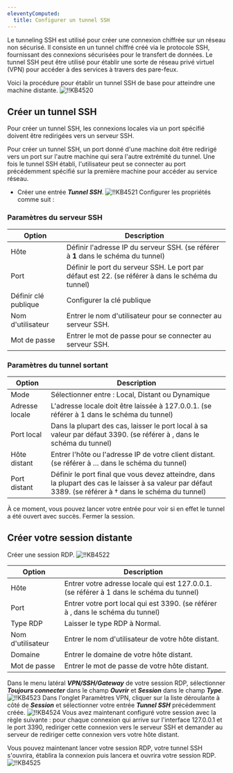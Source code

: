 ```yaml
---
eleventyComputed:
  title: Configurer un tunnel SSH
---
```

Le tunneling SSH est utilisé pour créer une connexion chiffrée sur un réseau non sécurisé. Il consiste en un tunnel chiffré créé via le protocole SSH, fournissant des connexions sécurisées pour le transfert de données. Le tunnel SSH peut être utilisé pour établir une sorte de réseau privé virtuel (VPN) pour accéder à des services à travers des pare-feux.

Voici la procédure pour établir un tunnel SSH de base pour atteindre une machine distante.
![!!KB4520](https://cdnweb.devolutions.net/docs/docs_en_kb_KB4520.png)

## Créer un tunnel SSH
Pour créer un tunnel SSH, les connexions locales via un port spécifié doivent être redirigées vers un serveur SSH.

Pour créer un tunnel SSH, un port donné d'une machine doit être redirigé vers un port sur l'autre machine qui sera l'autre extrémité du tunnel. Une fois le tunnel SSH établi, l'utilisateur peut se connecter au port précédemment spécifié sur la première machine pour accéder au service réseau.
* Créer une entrée ***Tunnel SSH***.
![!!KB4521](https://cdnweb.devolutions.net/docs/docs_en_kb_KB4521.png)
Configurer les propriétés comme suit :

### Paramètres du serveur SSH
| Option         | Description                                                                                     |
|----------------|-------------------------------------------------------------------------------------------------|
| Hôte           | Définir l'adresse IP du serveur SSH. (se référer à **1** dans le schéma du tunnel)              |
| Port           | Définir le port du serveur SSH. Le port par défaut est 22. (se référer à dans le schéma du tunnel) |
| Définir clé publique | Configurer la clé publique                                                                      |
| Nom d'utilisateur       | Entrer le nom d'utilisateur pour se connecter au serveur SSH.                                   |
| Mot de passe       | Entrer le mot de passe pour se connecter au serveur SSH.                                        |

### Paramètres du tunnel sortant
| Option        | Description                                                                                             |
|---------------|---------------------------------------------------------------------------------------------------------|
| Mode          | Sélectionner entre : Local, Distant ou Dynamique                                                       |
| Adresse locale | L'adresse locale doit être laissée à 127.0.0.1. (se référer à 1 dans le schéma du tunnel)               |
| Port local    | Dans la plupart des cas, laisser le port local à sa valeur par défaut 3390. (se référer à ‚ dans le schéma du tunnel) |
| Hôte distant   | Entrer l'hôte ou l'adresse IP de votre client distant. (se référer à … dans le schéma du tunnel)        |
| Port distant   | Définir le port final que vous devez atteindre, dans la plupart des cas le laisser à sa valeur par défaut 3389. (se référer à † dans le schéma du tunnel) |

À ce moment, vous pouvez lancer votre entrée pour voir si en effet le tunnel a été ouvert avec succès. Fermer la session.

## Créer votre session distante
Créer une session RDP.
![!!KB4522](https://cdnweb.devolutions.net/docs/docs_en_kb_KB4522.png)

| Option   | Description                                                                            |
|----------|----------------------------------------------------------------------------------------|
| Hôte     | Entrer votre adresse locale qui est 127.0.0.1. (se référer à 1 dans le schéma du tunnel) |
| Port     | Entrer votre port local qui est 3390. (se référer à ‚ dans le schéma du tunnel)         |
| Type RDP | Laisser le type RDP à Normal.                                                          |
| Nom d'utilisateur | Entrer le nom d'utilisateur de votre hôte distant.                                      |
| Domaine   | Entrer le domaine de votre hôte distant.                                               |
| Mot de passe | Entrer le mot de passe de votre hôte distant.                                          |

Dans le menu latéral ***VPN/SSH/Gateway*** de votre session RDP, sélectionner ***Toujours connecter*** dans le champ ***Ouvrir*** et ***Session*** dans le champ ***Type***.
![!!KB4523](https://cdnweb.devolutions.net/docs/docs_en_kb_KB4523.png)
Dans l'onglet Paramètres VPN, cliquer sur la liste déroulante à côté de ***Session*** et sélectionner votre entrée ***Tunnel SSH*** précédemment créée.
![!!KB4524](https://cdnweb.devolutions.net/docs/docs_en_kb_KB4524.png)
Vous avez maintenant configuré votre session avec la règle suivante : pour chaque connexion qui arrive sur l'interface 127.0.0.1 et le port 3390, rediriger cette connexion vers le serveur SSH et demander au serveur de rediriger cette connexion vers votre hôte distant.

Vous pouvez maintenant lancer votre session RDP, votre tunnel SSH s'ouvrira, établira la connexion puis lancera et ouvrira votre session RDP.
![!!KB4525](https://cdnweb.devolutions.net/docs/docs_en_kb_KB4525.png)

